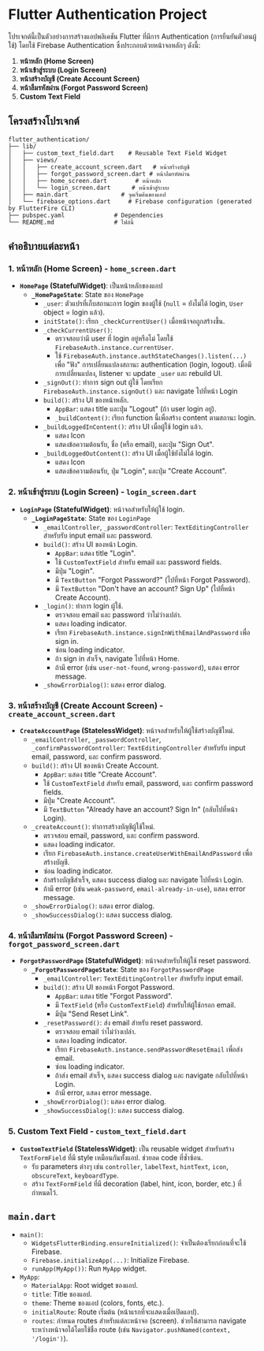 # Flutter Authentication Project

โปรเจกต์นี้เป็นตัวอย่างการสร้างแอปพลิเคชัน Flutter ที่มีการ Authentication (การยืนยันตัวตนผู้ใช้) โดยใช้ Firebase Authentication ซึ่งประกอบด้วยหน้าจอหลักๆ ดังนี้:

1.  **หน้าหลัก (Home Screen)**
2.  **หน้าเข้าสู่ระบบ (Login Screen)**
3.  **หน้าสร้างบัญชี (Create Account Screen)**
4.  **หน้าลืมรหัสผ่าน (Forgot Password Screen)**
5. **Custom Text Field**

## โครงสร้างโปรเจกต์

```
flutter_authentication/
├── lib/
│   ├── custom_text_field.dart    # Reusable Text Field Widget
│   ├── views/
│   │   ├── create_account_screen.dart   # หน้าสร้างบัญชี
│   │   ├── forgot_password_screen.dart # หน้าลืมรหัสผ่าน
│   │   ├── home_screen.dart        # หน้าหลัก
│   │   └── login_screen.dart      # หน้าเข้าสู่ระบบ
│   ├── main.dart               # จุดเริ่มต้นของแอป
│   └── firebase_options.dart     # Firebase configuration (generated by FlutterFire CLI)
├── pubspec.yaml              # Dependencies
└── README.md                 # ไฟล์นี้
```

## คำอธิบายแต่ละหน้า

### 1. หน้าหลัก (Home Screen) - `home_screen.dart`

*   **`HomePage` (StatefulWidget)**: เป็นหน้าหลักของแอป
    *   **`_HomePageState`**: State ของ `HomePage`
        *   `_user`: ตัวแปรที่เก็บสถานะการ login ของผู้ใช้ (`null` = ยังไม่ได้ login, `User` object = login แล้ว).
        *   `initState()`: เรียก `_checkCurrentUser()` เมื่อหน้าจอถูกสร้างขึ้น.
        *   `_checkCurrentUser()`:
            *   ตรวจสอบว่ามี user ที่ login อยู่หรือไม่ โดยใช้ `FirebaseAuth.instance.currentUser`.
            *   ใช้ `FirebaseAuth.instance.authStateChanges().listen(...)` เพื่อ "ฟัง" การเปลี่ยนแปลงสถานะ authentication (login, logout). เมื่อมีการเปลี่ยนแปลง, listener จะ update `_user` และ rebuild UI.
        *   `_signOut()`: ทำการ sign out ผู้ใช้ โดยเรียก `FirebaseAuth.instance.signOut()` และ navigate ไปที่หน้า Login
        *   `build()`: สร้าง UI ของหน้าหลัก.
            *   `AppBar`: แสดง title และปุ่ม "Logout" (ถ้า user login อยู่).
            *   `_buildContent()`: เรียก function นี้เพื่อสร้าง content ตามสถานะ login.
        *   `_buildLoggedInContent()`: สร้าง UI เมื่อผู้ใช้ login แล้ว.
            *   แสดง Icon
            *   แสดงข้อความต้อนรับ, ชื่อ (หรือ email), และปุ่ม "Sign Out".
        *   `_buildLoggedOutContent()`: สร้าง UI เมื่อผู้ใช้ยังไม่ได้ login.
            *   แสดง Icon
            *   แสดงข้อความต้อนรับ, ปุ่ม "Login", และปุ่ม "Create Account".

### 2. หน้าเข้าสู่ระบบ (Login Screen) - `login_screen.dart`

*   **`LoginPage` (StatefulWidget)**: หน้าจอสำหรับให้ผู้ใช้ login.
    *   **`_LoginPageState`**: State ของ `LoginPage`
        *   `_emailController`, `_passwordController`: `TextEditingController` สำหรับรับ input email และ password.
        *   `build()`: สร้าง UI ของหน้า Login.
            *   `AppBar`: แสดง title "Login".
            *   ใช้ `CustomTextField` สำหรับ email และ password fields.
            *   มีปุ่ม "Login".
            *   มี `TextButton` "Forgot Password?" (ไปที่หน้า Forgot Password).
            *   มี `TextButton` "Don't have an account? Sign Up" (ไปที่หน้า Create Account).
        *   `_login()`: ทำการ login ผู้ใช้.
            *   ตรวจสอบ email และ password ว่าไม่ว่างเปล่า.
            *   แสดง loading indicator.
            *   เรียก `FirebaseAuth.instance.signInWithEmailAndPassword` เพื่อ sign in.
            *   ซ่อน loading indicator.
            *   ถ้า sign in สำเร็จ, navigate ไปที่หน้า Home.
            *   ถ้ามี error (เช่น `user-not-found`, `wrong-password`), แสดง error message.
        *   `_showErrorDialog()`: แสดง error dialog.

### 3. หน้าสร้างบัญชี (Create Account Screen) - `create_account_screen.dart`

*   **`CreateAccountPage` (StatelessWidget)**: หน้าจอสำหรับให้ผู้ใช้สร้างบัญชีใหม่.
    *   `_emailController`, `_passwordController`, `_confirmPasswordController`:  `TextEditingController`  สำหรับรับ input email, password, และ confirm password.
    *   `build()`: สร้าง UI ของหน้า Create Account.
        *   `AppBar`: แสดง title "Create Account".
        *   ใช้  `CustomTextField`  สำหรับ email, password, และ confirm password fields.
        *   มีปุ่ม "Create Account".
        *   มี  `TextButton`  "Already have an account? Sign In" (กลับไปที่หน้า Login).
    *   `_createAccount()`: ทำการสร้างบัญชีผู้ใช้ใหม่.
        *   ตรวจสอบ email, password, และ confirm password.
        *   แสดง loading indicator.
        *   เรียก  `FirebaseAuth.instance.createUserWithEmailAndPassword`  เพื่อสร้างบัญชี.
        *   ซ่อน loading indicator.
        *   ถ้าสร้างบัญชีสำเร็จ, แสดง success dialog และ navigate ไปที่หน้า Login.
        *   ถ้ามี error (เช่น  `weak-password`,  `email-already-in-use`), แสดง error message.
    *   `_showErrorDialog()`: แสดง error dialog.
    *   `_showSuccessDialog()`: แสดง success dialog.

### 4. หน้าลืมรหัสผ่าน (Forgot Password Screen) - `forgot_password_screen.dart`

*   **`ForgotPasswordPage` (StatefulWidget)**: หน้าจอสำหรับให้ผู้ใช้ reset password.
    *   **`_ForgotPasswordPageState`**: State ของ `ForgotPasswordPage`
        *   `_emailController`: `TextEditingController` สำหรับรับ input email.
        *   `build()`: สร้าง UI ของหน้า Forgot Password.
            *   `AppBar`: แสดง title "Forgot Password".
            *   มี  `TextField`  (หรือ  `CustomTextField`) สำหรับให้ผู้ใช้กรอก email.
            *   มีปุ่ม "Send Reset Link".
        *   `_resetPassword()`: ส่ง email สำหรับ reset password.
            *   ตรวจสอบ email ว่าไม่ว่างเปล่า.
            *   แสดง loading indicator.
            *   เรียก  `FirebaseAuth.instance.sendPasswordResetEmail`  เพื่อส่ง email.
            *   ซ่อน loading indicator.
            *   ถ้าส่ง email สำเร็จ, แสดง success dialog และ navigate กลับไปที่หน้า Login.
            *   ถ้ามี error, แสดง error message.
        *   `_showErrorDialog()`: แสดง error dialog.
        *    `_showSuccessDialog()`: แสดง success dialog.

### 5. Custom Text Field - `custom_text_field.dart`

*   **`CustomTextField` (StatelessWidget)**: เป็น reusable widget สำหรับสร้าง `TextFormField` ที่มี style เหมือนกันทั้งแอป. ช่วยลด code ที่ซ้ำซ้อน.
    *   รับ parameters ต่างๆ เช่น `controller`, `labelText`, `hintText`, `icon`, `obscureText`, `keyboardType`.
    *   สร้าง `TextFormField` ที่มี decoration (label, hint, icon, border, etc.) ที่กำหนดไว้.

## `main.dart`

*   `main()`:
    *   `WidgetsFlutterBinding.ensureInitialized()`:  จำเป็นต้องเรียกก่อนที่จะใช้ Firebase.
    *   `Firebase.initializeApp(...)`:  Initialize Firebase.
    *   `runApp(MyApp())`:  Run  `MyApp`  widget.
*   `MyApp`:
    *   `MaterialApp`:  Root widget ของแอป.
    *   `title`:  Title ของแอป.
    *   `theme`:  Theme ของแอป (colors, fonts, etc.).
    *   `initialRoute`:  Route เริ่มต้น (หน้าแรกที่จะแสดงเมื่อเปิดแอป).
    *   `routes`:  กำหนด routes สำหรับแต่ละหน้าจอ (screen).  ช่วยให้สามารถ navigate ระหว่างหน้าจอได้โดยใช้ชื่อ route (เช่น  `Navigator.pushNamed(context, '/login')`).
